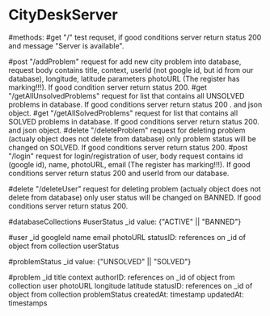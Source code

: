 # CityDeskServer

#methods:
#get "/" 
    test requset, if good conditions server return status 200 
    and message "Server is available".
    
#post "/addProblem"
    request for add new city problem into database, request body contains title, context, 
    userId (not google id, but id from our database), longitude, latitude parameters 
    photoURL (The register has marking!!!). If good condition server return status 200.
#get "/getAllUnsolvedProblems"
    request for list that contains all UNSOLVED problems in database. 
    If good conditions server return status 200 .
    and json object. 
#get "/getAllSolvedProblems"
    request for list that contains all SOLVED problems in database. 
    If good conditions server return status 200.
    and json object.
#delete "/deleteProblem"
    request for deleting problem (actualy object does not delete from database)
    only problem status will be changed on SOLVED. If good conditions 
    server return status 200. 
#post "/login"
    request for login/registration of user, body request contains id (google id), name, 
    photoURL, email (The register has marking!!!). If good conditions server 
    return status 200 and userId from our database.
    
#delete "/deleteUser"
    request for deleting problem (actualy object does not delete from database)
    only user status will be changed on BANNED. If good conditions 
    server return status 200.

#databaseCollections
#userStatus
    _id
    value: {"ACTIVE" || "BANNED"}

#user
    _id
    googleId
    name
    email
    photoURL
    statusID: references on _id of object from collection userStatus

#problemStatus
    _id
    value: {"UNSOLVED" || "SOLVED"}

#problem
    _id
    title 
    context
    authorID: references on _id of object from collection user
    photoURL
    longitude
    latitude
    statusID: references on _id of object from collection problemStatus
    createdAt: timestamp
    updatedAt: timestamps
